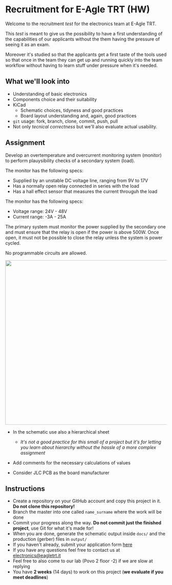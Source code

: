 # Recruitment for E-Agle TRT (HW)

Welcome to the recruitment _test_ for the electronics team at E-Agle TRT.

This _test_ is meant to give us the possibility to have a first understanding of the capabilities of our applicants without the them having the pressure of seeing it as an exam.

Moreover it's studied so that the applicants get a first taste of the tools used so that once in the team they can get up and running quickly into the team workflow without having to learn stuff under pressure when it's needed.

## What we'll look into

 - Understanding of basic electronics
 - Components choice and their suitability
 - KiCad
   - Schematic choices, tidyness and good practices
   - Board layout understanding and, again, good practices
 - `git` usage: fork, branch, clone, commit, push, pull
 - Not only _tecnical correctness_ but we'll also evaluate actual usability.

## Assignment

Develop an overtemperature and overcurrent monitoring system (monitor) to perform plauysibility checks of a secondary system (load).

The monitor has the following specs:
- Supplied by an unstable DC voltage line, ranging from 9V to 17V
- Has a normally open relay connected in series with the load
- Has a hall effect sensor that measures the current througuh the load

The monitor has the following specs:
- Voltage range: 24V - 48V
- Current range: -3A - 25A

The primary system must monitor the power supplied by the secondary one and must ensure that the relay is open if the power is above 500W.
Once open, it must not be possible to close the relay unless the system is power cycled.

No programmable circuits are allowed.
    
<img src="https://user-images.githubusercontent.com/64556568/200391668-f1a20344-d1ed-48c2-b3f5-f6b0fa3b0dc5.jpg" width="513">

 - In the schematic use also a hierarchical sheet
   - _It's not a good practice for this small of a project but it's for letting you learn about hierarchy without the hassle of a more complex assignment_

 - Add comments for the necessary calculations of values

 - Consider JLC PCB as the board manufacturer

## Instructions

 - Create a repository on your GitHub account and copy this project in it. **Do not clone this repository!**
 - Branch the master into one called `name_surname` where the work will be done
 - Commit your progress along the way. **Do not commit just the finished project**, use Git for what it's made for!
 - When you are done, generate the schematic output inside `docs/` and the production (gerber) files in `output/`
 - If you haven't already, submit your application form [here](https://eagletrt.it/apply)
 - If you have any questions feel free to contact us at [electronics@eagletrt.it](mailto:electronics@eagletrt.it)
 - Feel free to also come to our lab (Povo 2 floor -2) if we are slow at replying
 - You have **2 weeks** (14 days) to work on this project (**we evaluate if you meet deadlines**)

